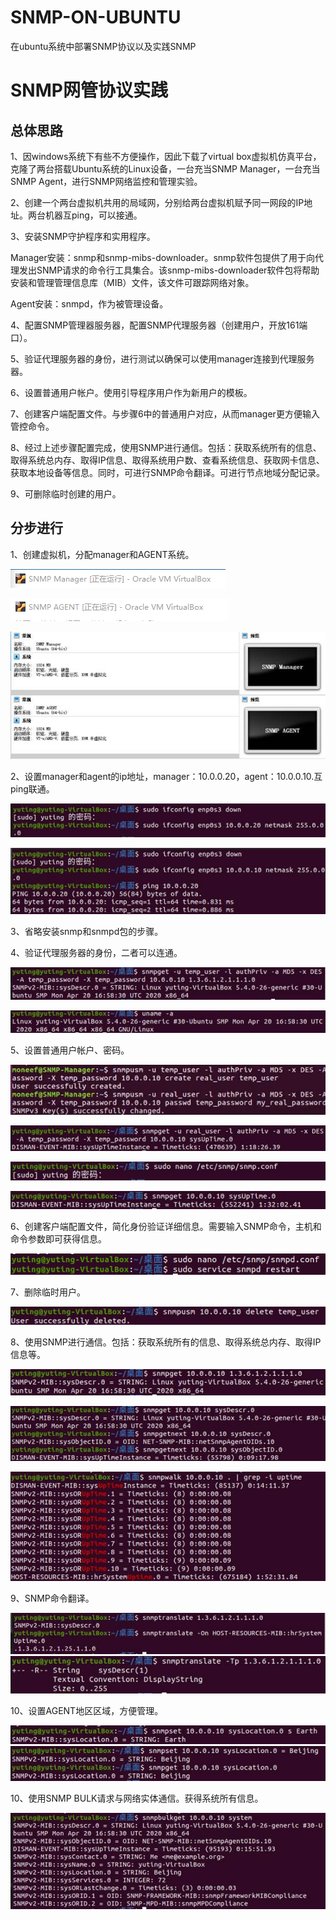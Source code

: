 # SNMP-ON-UBUNTU
在ubuntu系统中部署SNMP协议以及实践SNMP
# SNMP网管协议实践

## 总体思路

1、因windows系统下有些不方便操作，因此下载了virtual box虚拟机仿真平台，克隆了两台搭载Ubuntu系统的Linux设备，一台充当SNMP Manager，一台充当SNMP Agent，进行SNMP网络监控和管理实验。

2、创建一个两台虚拟机共用的局域网，分别给两台虚拟机赋予同一网段的IP地址。两台机器互ping，可以接通。

3、安装SNMP守护程序和实用程序。

Manager安装：snmp和snmp-mibs-downloader。snmp软件包提供了用于向代理发出SNMP请求的命令行工具集合。该snmp-mibs-downloader软件包将帮助安装和管理管理信息库（MIB）文件，该文件可跟踪网络对象。

Agent安装：snmpd，作为被管理设备。

4、配置SNMP管理器服务器，配置SNMP代理服务器（创建用户，开放161端口）。

5、验证代理服务器的身份，进行测试以确保可以使用manager连接到代理服务器。

6、设置普通用户帐户。使用引导程序用户作为新用户的模板。

7、创建客户端配置文件。与步骤6中的普通用户对应，从而manager更方便输入管控命令。

8、经过上述步骤配置完成，使用SNMP进行通信。包括：获取系统所有的信息、取得系统总内存、取得IP信息、取得系统用户数、查看系统信息、获取网卡信息、获取本地设备等信息。同时，可进行SNMP命令翻译。可进行节点地域分配记录。

9、可删除临时创建的用户。

## 分步进行

1、创建虚拟机，分配manager和AGENT系统。

![img](./01/clip_image001.png)

![img](./01/clip_image002.png)

![img](./01/clip_image004.jpg)

2、设置manager和agent的ip地址，manager：10.0.0.20，agent：10.0.0.10.互ping联通。

![img](./01/clip_image006.jpg)

![img](./01/clip_image008.jpg)

3、省略安装snmp和snmpd包的步骤。

4、验证代理服务器的身份，二者可以连通。

![img](./01/clip_image010.jpg)

![img](./01/clip_image012.jpg)

5、设置普通用户帐户、密码。

![img](./01/clip_image013.png)

![img](./01/clip_image015.jpg)

![img](./01/clip_image017.jpg)

![img](./01/clip_image019.jpg)

6、创建客户端配置文件，简化身份验证详细信息。需要输入SNMP命令，主机和命令参数即可获得信息。

![img](./01/clip_image020.png)

7、删除临时用户。

![img](./01/clip_image022.jpg)

8、使用SNMP进行通信。包括：获取系统所有的信息、取得系统总内存、取得IP信息等。

![img](./01/clip_image024.jpg)

![img](./01/clip_image026.jpg)

![img](./01/clip_image028.jpg)

9、SNMP命令翻译。

![img](./01/clip_image030.jpg)
![img](./01/clip_image032.jpg)

10、设置AGENT地区区域，方便管理。

![img](./01/clip_image034.jpg)![img](./01/clip_image036.jpg)

10、使用SNMP BULK请求与网络实体通信。获得系统所有信息。

![img](./01/clip_image038.jpg)
